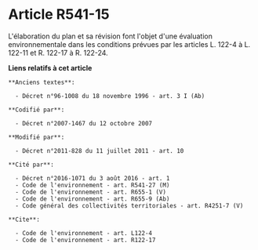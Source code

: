 # Article R541-15

L'élaboration du plan et sa révision font l'objet d'une évaluation environnementale dans les conditions prévues par les
articles L. 122-4 à L. 122-11 et R. 122-17 à R. 122-24.

**Liens relatifs à cet article**

	**Anciens textes**:

	  - Décret n°96-1008 du 18 novembre 1996 - art. 3 I (Ab)

	**Codifié par**:

	  - Décret n°2007-1467 du 12 octobre 2007

	**Modifié par**:

	  - Décret n°2011-828 du 11 juillet 2011 - art. 10

	**Cité par**:

	  - Décret n°2016-1071 du 3 août 2016 - art. 1
	  - Code de l'environnement - art. R541-27 (M)
	  - Code de l'environnement - art. R655-1 (V)
	  - Code de l'environnement - art. R655-9 (Ab)
	  - Code général des collectivités territoriales - art. R4251-7 (V)

	**Cite**:

	  - Code de l'environnement - art. L122-4
	  - Code de l'environnement - art. R122-17
